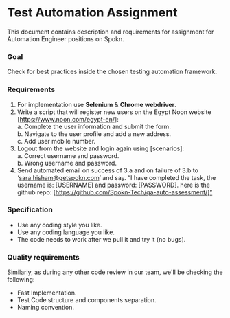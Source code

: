 # Test Automation Assignment


This document contains description and requirements for assignment for Automation Engineer positions on Spokn.

### **Goal**

Check for best practices inside the chosen testing automation framework.


### **Requirements**

1. For implementation use **Selenium** & **Chrome webdriver**.
2. Write a script that will register new users on the Egypt Noon website [https://www.noon.com/egypt-en/]:                                    
    a. Complete the user information and submit the form.                   
    b. Navigate to the user profile and add a new address.                      
    c. Add user mobile number.
3. Logout from the website and login again using [scenarios]:                                         
    a. Correct username and password.                                                                       
    b. Wrong username and password.                                                         
4. Send automated email on success of 3.a and on failure of 3.b to ‘sara.hisham@getspokn.com’ and say. “I have completed the task, the username is: [USERNAME] and password: [PASSWORD]. here is the github repo: [https://github.com/Spokn-Tech/qa-auto-assessment/]”


### **Specification**

- Use any coding style you like.
- Use any coding language you like.
- The code needs to work after we pull it and try it (no bugs).

### **Quality requirements**

Similarly, as during any other code review in our team, we'll be checking the following:
- Fast Implementation.
- Test Code structure and components separation.
- Naming convention.
